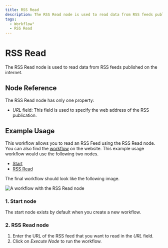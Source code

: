 ```yaml
---
title: RSS Read
description: The RSS Read node is used to read data from RSS feeds published on the internet.
tags:
  - Workflow²
  - RSS Read
---
```


# RSS Read

The RSS Read node is used to read data from RSS feeds published on the internet.

## Node Reference

The RSS Read node has only one property:

- *URL* field: This field is used to specify the web address of the RSS publication.

## Example Usage

This workflow allows you to read an RSS Feed using the RSS Read node. You can also find the [workflow](https://n8n.io/workflows/583) on the website. This example usage workflow would use the following two nodes.
- [Start](/integrations/core-nodes/n8n-nodes-base.start/)
- [RSS Read]()


The final workflow should look like the following image.

![A workflow with the RSS Read node](/_images/integrations/core-nodes/rssfeedread/workflow.png)

### 1. Start node

The start node exists by default when you create a new workflow.

### 2. RSS Read node

1. Enter the URL of the RSS feed that you want to read in the *URL* field.
2. Click on *Execute Node* to run the workflow.




